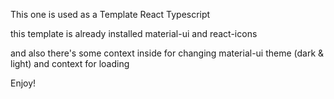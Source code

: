 This one is used as a Template React Typescript

this template is already installed material-ui and react-icons

and also there's some context inside for changing material-ui theme (dark & light) and context for loading

Enjoy!